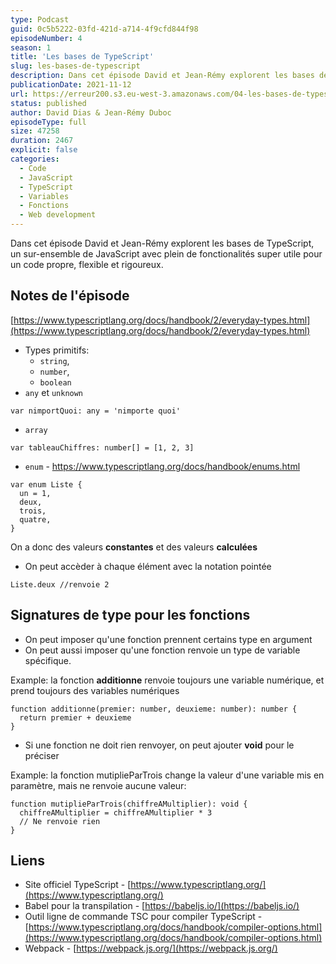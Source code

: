 ```yaml
---
type: Podcast
guid: 0c5b5222-03fd-421d-a714-4f9cfd844f98
episodeNumber: 4
season: 1
title: 'Les bases de TypeScript'
slug: les-bases-de-typescript
description: Dans cet épisode David et Jean-Rémy explorent les bases de TypeScript, un sur-ensemble de JavaScript avec plein de fonctionalités super utile pour un code propre, flexible et rigoureux.
publicationDate: 2021-11-12
url: https://erreur200.s3.eu-west-3.amazonaws.com/04-les-bases-de-typescript.mp3
status: published
author: David Dias & Jean-Rémy Duboc
episodeType: full
size: 47258
duration: 2467
explicit: false
categories:
  - Code
  - JavaScript
  - TypeScript
  - Variables
  - Fonctions
  - Web development
---
```


Dans cet épisode David et Jean-Rémy explorent les bases de TypeScript, un sur-ensemble de JavaScript avec plein de fonctionalités super utile pour un code propre, flexible et rigoureux.

## Notes de l'épisode

[https://www.typescriptlang.org/docs/handbook/2/everyday-types.html](https://www.typescriptlang.org/docs/handbook/2/everyday-types.html)

- Types primitifs:
  - `string`,
  - `number`,
  - `boolean`
- `any` et `unknown`

```tsx
var nimportQuoi: any = 'nimporte quoi'
```

- `array`

```tsx
var tableauChiffres: number[] = [1, 2, 3]
```

- `enum` - https://www.typescriptlang.org/docs/handbook/enums.html

```tsx
var enum Liste {
  un = 1,
  deux,
  trois,
  quatre,
}
```

On a donc des valeurs **constantes** et des valeurs **calculées**

- On peut accèder à chaque élément avec la notation pointée

```tsx
Liste.deux //renvoie 2
```

## Signatures de type pour les fonctions

- On peut imposer qu'une fonction prennent certains type en argument
- On peut aussi imposer qu'une fonction renvoie un type de variable spécifique.

Example: la fonction **additionne** renvoie toujours une variable numérique, et prend toujours des variables numériques

```tsx
function additionne(premier: number, deuxieme: number): number {
  return premier + deuxieme
}
```

- Si une fonction ne doit rien renvoyer, on peut ajouter **void** pour le préciser

Example: la fonction mutiplieParTrois change la valeur d'une variable mis en paramètre, mais ne renvoie aucune valeur:

```tsx
function mutiplieParTrois(chiffreAMultiplier): void {
  chiffreAMultiplier = chiffreAMultiplier * 3
  // Ne renvoie rien
}
```

## Liens

- Site officiel TypeScript - [https://www.typescriptlang.org/](https://www.typescriptlang.org/)
- Babel pour la transpilation - [https://babeljs.io/](https://babeljs.io/)
- Outil ligne de commande TSC pour compiler TypeScript - [https://www.typescriptlang.org/docs/handbook/compiler-options.html](https://www.typescriptlang.org/docs/handbook/compiler-options.html)
- Webpack - [https://webpack.js.org/](https://webpack.js.org/)
